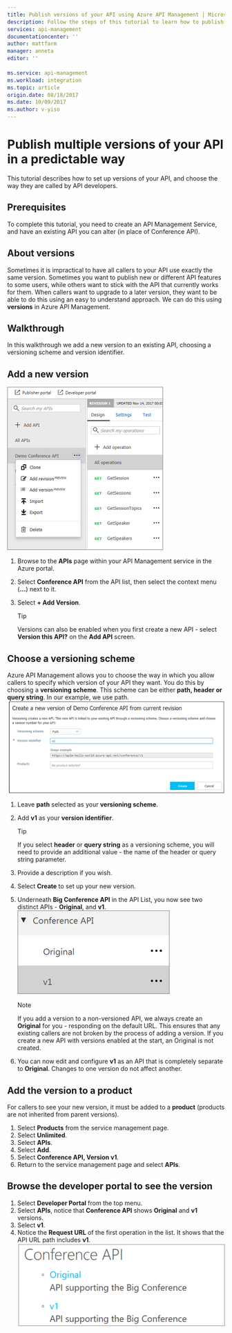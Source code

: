 ```yaml
---
title: Publish versions of your API using Azure API Management | Microsoft Docs
description: Follow the steps of this tutorial to learn how to publish multiple versions in API Management.
services: api-management
documentationcenter: ''
author: mattfarm
manager: anneta
editor: ''

ms.service: api-management
ms.workload: integration
ms.topic: article
origin.date: 08/18/2017
ms.date: 10/09/2017
ms.author: v-yiso
---
```


# Publish multiple versions of your API in a predictable way
This tutorial describes how to set up versions of your API, and choose the way they are called by API developers.

## Prerequisites
To complete this tutorial, you need to create an API Management Service, and have an existing API you can alter (in place of Conference API).

## About versions
Sometimes it is impractical to have all callers to your API use exactly the same version. Sometimes you want to publish new or different API features to some users, while others want to stick with the API that currently works for them. When callers want to upgrade to a later version, they want to be able to do this using an easy to understand approach.  We can do this using **versions** in Azure API Management.

## Walkthrough
In this walkthrough we add a new version to an existing API, choosing a versioning scheme and version identifier.

## Add a new version
![API Context menu - add version](./media/api-management-getstarted-publish-versions/AddVersionMenu.png)
1. Browse to the **APIs** page within your API Management service in the Azure portal.
2. Select **Conference API** from the API list, then select the context menu (**...**) next to it.
3. Select **+ Add Version**.

    > [!TIP]
    > Versions can also be enabled when you first create a new API - select **Version this API?** on the **Add API** screen.

## Choose a versioning scheme
Azure API Management allows you to choose the way in which you allow callers to specify which version of your API they want. You do this by choosing a **versioning scheme**. This scheme can be either **path, header or query string**. In our example, we use path.
![Add version screen](./media/api-management-getstarted-publish-versions/AddVersion.PNG)
1. Leave **path** selected as your **versioning scheme**.
2. Add **v1** as your **version identifier**.

    > [!TIP]
    > If you select **header** or **query string** as a versioning scheme, you will need to provide an additional value - the name of the header or query string parameter.

3. Provide a description if you wish.
4. Select **Create** to set up your new version.
5. Underneath **Big Conference API** in the API List, you now see two distinct APIs - **Original**, and **v1**.
![Versions listed under an API in the Azure portal](./media/api-management-getstarted-publish-versions/VersionList.PNG)

    > [!Note]
    > If you add a version to a non-versioned API, we always create an **Original** for you - responding on the default URL. This ensures that any existing callers are not broken by the process of adding a version. If you create a new API with versions enabled at the start, an Original is not created.

6. You can now edit and configure **v1** as an API that is completely separate to **Original**. Changes to one version do not affect another.

## Add the version to a product
For callers to see your new version, it must be added to a **product** (products are not inherited from parent versions).

1. Select **Products** from the service management page.
2. Select **Unlimited**.
3. Select **APIs**.
4. Select **Add**.
5. Select **Conference API, Version v1**.
6. Return to the service management page and select **APIs**.

## Browse the developer portal to see the version
1. Select **Developer Portal** from the top menu.
2. Select **APIs**, notice that **Conference API** shows **Original** and **v1** versions.
3. Select **v1**.
4. Notice the **Request URL** of the first operation in the list. It shows that the API URL path includes **v1**.
![Version shown on developer portal](./media/api-management-getstarted-publish-versions/VersionDevPortal.PNG)
